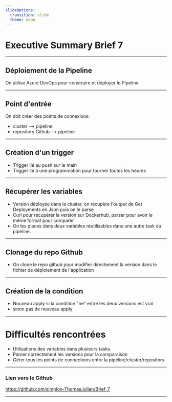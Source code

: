 ```yaml
---
slideOptions:
  transition: slide
  theme: moon
---
```


# Executive Summary Brief 7

---

## Déploiement de la Pipeline
On utilise Azure DevOps pour construire et déployer le Pipeline

---

## Point d'entrée

On doit créer des points de connexions:  
- cluster --> pipeline 
- repository Github --> pipeline

---

## Création d'un trigger

- Trigger lié au push sur le main
- Trigger lié à une programmation pour tourner toutes les heures

---

## Récupérer les variables

- Version déployée dans le cluster, on récupère l'output de Get Deployments en Json puis on le parse
- Curl pour récupérér la version sur Dockerhub, parser pour avoir le même format pour comparer
- On les places dans deux variables réutilisables dans une autre task du pipeline.

---

## Clonage du repo Github

- On clone le repo github pour modifier directement la version dans le fichier de déploiement de l'application

---

## Création de la condition
- Nouveau apply si la condition "ne" entre les deux versions est vrai
- sinon pas de nouveau apply

---

# Difficultés rencontrées
- Utilisations des variables dans plusieurs tasks
- Parser correctement les versions pour la comparaison
- Gérer tous les points de connections entre la pipeline/cluster/repository

---

### Lien vers le Github

https://github.com/simplon-ThomasJulian/Brief_7

---